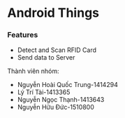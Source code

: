 # Android Things

### Features
* Detect and Scan RFID Card
* Send data to Server

Thành viên nhóm:

- Nguyễn Hoài Quốc Trung-1414294
- Lý Trí Tài-1413365
- Nguyễn Ngọc Thạnh-1413643
- Nguyễn Hữu Đức-1510800

